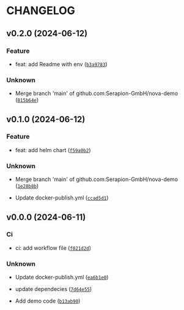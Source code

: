 # CHANGELOG



## v0.2.0 (2024-06-12)

### Feature

* feat: add Readme with env ([`b3a9783`](https://github.com/Serapion-GmbH/nova-demo/commit/b3a9783f53ebaa7147860e1529552719511f693e))

### Unknown

* Merge branch &#39;main&#39; of github.com:Serapion-GmbH/nova-demo ([`815b64e`](https://github.com/Serapion-GmbH/nova-demo/commit/815b64e0e88d1c18e291ffa211fe7364a1671e98))


## v0.1.0 (2024-06-12)

### Feature

* feat: add helm chart ([`f59a0b2`](https://github.com/Serapion-GmbH/nova-demo/commit/f59a0b235d6e8465321feac1636c9094f82d46a1))

### Unknown

* Merge branch &#39;main&#39; of github.com:Serapion-GmbH/nova-demo ([`1e28b8b`](https://github.com/Serapion-GmbH/nova-demo/commit/1e28b8b32fc2a9aeb28eba076f008bfeed8ececa))

* Update docker-publish.yml ([`ccad5d1`](https://github.com/Serapion-GmbH/nova-demo/commit/ccad5d14553539549517407b1a19b700634fbc18))


## v0.0.0 (2024-06-11)

### Ci

* ci: add workflow file ([`f021d2d`](https://github.com/Serapion-GmbH/nova-demo/commit/f021d2d807d0a215d1bb7a55ff70fc8924a2f461))

### Unknown

* Update docker-publish.yml ([`ea6b1e0`](https://github.com/Serapion-GmbH/nova-demo/commit/ea6b1e0d0e067615177e30bef0af333e1f000117))

* update dependecies ([`7d64e55`](https://github.com/Serapion-GmbH/nova-demo/commit/7d64e5599c468bc4c370cacf9ca8e5b81790a9e4))

* Add demo code ([`b13ab90`](https://github.com/Serapion-GmbH/nova-demo/commit/b13ab90fa018ec8fab6201f0be38e6a726e65a69))
